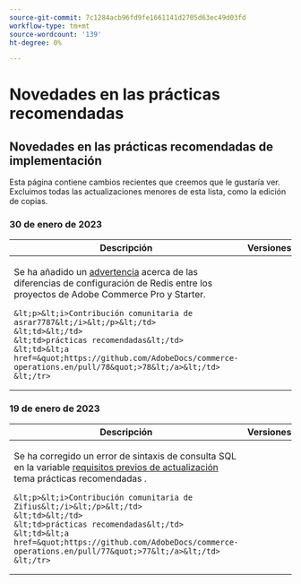 ```yaml
---
source-git-commit: 7c1284acb96fd9fe1661141d2705d63ec49d03fd
workflow-type: tm+mt
source-wordcount: '139'
ht-degree: 0%

---
```

# Novedades en las prácticas recomendadas

## Novedades en las prácticas recomendadas de implementación

Esta página contiene cambios recientes que creemos que le gustaría ver. Excluimos todas las actualizaciones menores de esta lista, como la edición de copias.

### 30 de enero de 2023

<table style="table-layout:auto;">
  <thead>
    <tr>
      <th>Descripción</th>
      <th>Versiones</th>
      <th>Tipo</th>
      <th>Fuente</th>
    </tr>
  </thead>
  <tbody>
    <tr>
      <td><p>Se ha añadido un <a href="https://experienceleague.adobe.com/docs/commerce-operations/implementation-playbook/best-practices/planning/redis-service-configuration.html">advertencia</a> acerca de las diferencias de configuración de Redis entre los proyectos de Adobe Commerce Pro y Starter.</p>

    &lt;p>&lt;i>Contribución comunitaria de asrar7787&lt;/i>&lt;/p>&lt;/td>
    &lt;td>&lt;/td>
    &lt;td>prácticas recomendadas&lt;/td>
    &lt;td>&lt;a href=&quot;https://github.com/AdobeDocs/commerce-operations.en/pull/78&quot;>78&lt;/a>&lt;/td>
    &lt;/tr>
</tbody>
</table>

### 19 de enero de 2023

<table style="table-layout:auto;">
  <thead>
    <tr>
      <th>Descripción</th>
      <th>Versiones</th>
      <th>Tipo</th>
      <th>Fuente</th>
    </tr>
  </thead>
  <tbody>
    <tr>
      <td><p>Se ha corregido un error de sintaxis de consulta SQL en la variable <a href="https://experienceleague.adobe.com/docs/commerce-operations/implementation-playbook/best-practices/maintenance/commerce-235-upgrade-prerequisites-mariadb.html">requisitos previos de actualización</a> tema prácticas recomendadas .</p>

    &lt;p>&lt;i>Contribución comunitaria de Zifius&lt;/i>&lt;/p>&lt;/td>
    &lt;td>&lt;/td>
    &lt;td>prácticas recomendadas&lt;/td>
    &lt;td>&lt;a href=&quot;https://github.com/AdobeDocs/commerce-operations.en/pull/77&quot;>77&lt;/a>&lt;/td>
    &lt;/tr>
</tbody>
</table><!-- date_group --><!-- month_group --><!-- year_group -->
